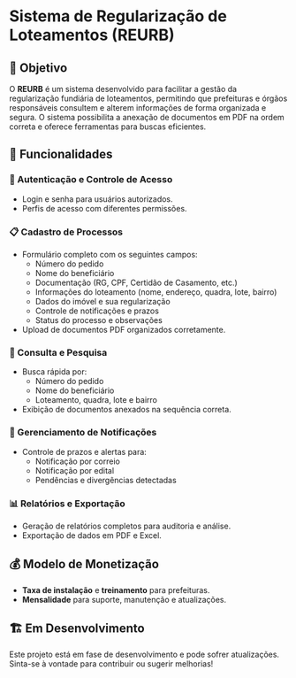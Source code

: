 # Sistema de Regularização de Loteamentos (REURB)

## 📌 Objetivo
O **REURB** é um sistema desenvolvido para facilitar a gestão da regularização fundiária de loteamentos, permitindo que prefeituras e órgãos responsáveis consultem e alterem informações de forma organizada e segura. O sistema possibilita a anexação de documentos em PDF na ordem correta e oferece ferramentas para buscas eficientes.

## 🚀 Funcionalidades

### 🔐 Autenticação e Controle de Acesso
- Login e senha para usuários autorizados.
- Perfis de acesso com diferentes permissões.

### 📋 Cadastro de Processos
- Formulário completo com os seguintes campos:
  - Número do pedido
  - Nome do beneficiário
  - Documentação (RG, CPF, Certidão de Casamento, etc.)
  - Informações do loteamento (nome, endereço, quadra, lote, bairro)
  - Dados do imóvel e sua regularização
  - Controle de notificações e prazos
  - Status do processo e observações
- Upload de documentos PDF organizados corretamente.

### 🔎 Consulta e Pesquisa
- Busca rápida por:
  - Número do pedido
  - Nome do beneficiário
  - Loteamento, quadra, lote e bairro
- Exibição de documentos anexados na sequência correta.

### 📢 Gerenciamento de Notificações
- Controle de prazos e alertas para:
  - Notificação por correio
  - Notificação por edital
  - Pendências e divergências detectadas

### 📊 Relatórios e Exportação
- Geração de relatórios completos para auditoria e análise.
- Exportação de dados em PDF e Excel.

## 💰 Modelo de Monetização
- **Taxa de instalação** e **treinamento** para prefeituras.
- **Mensalidade** para suporte, manutenção e atualizações.

## 🏗️ Em Desenvolvimento
Este projeto está em fase de desenvolvimento e pode sofrer atualizações. Sinta-se à vontade para contribuir ou sugerir melhorias!
